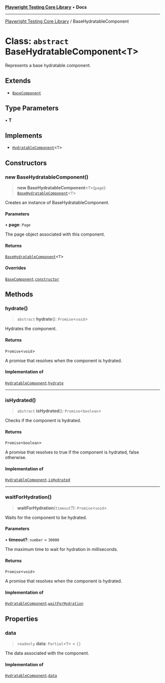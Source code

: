 [**Playwright Testing Core Library**](../README.md) • **Docs**

***

[Playwright Testing Core Library](../README.md) / BaseHydratableComponent

# Class: `abstract` BaseHydratableComponent\<T\>

Represents a base hydratable component.

## Extends

- [`BaseComponent`](BaseComponent.md)

## Type Parameters

• **T**

## Implements

- [`HydratableComponent`](../interfaces/HydratableComponent.md)\<`T`\>

## Constructors

### new BaseHydratableComponent()

> **new BaseHydratableComponent**\<`T`\>(`page`): [`BaseHydratableComponent`](BaseHydratableComponent.md)\<`T`\>

Creates an instance of BaseHydratableComponent.

#### Parameters

• **page**: `Page`

The page object associated with this component.

#### Returns

[`BaseHydratableComponent`](BaseHydratableComponent.md)\<`T`\>

#### Overrides

[`BaseComponent`](BaseComponent.md).[`constructor`](BaseComponent.md#constructors)

## Methods

### hydrate()

> `abstract` **hydrate**(): `Promise`\<`void`\>

Hydrates the component.

#### Returns

`Promise`\<`void`\>

A promise that resolves when the component is hydrated.

#### Implementation of

[`HydratableComponent`](../interfaces/HydratableComponent.md).[`hydrate`](../interfaces/HydratableComponent.md#hydrate)

***

### isHydrated()

> `abstract` **isHydrated**(): `Promise`\<`boolean`\>

Checks if the component is hydrated.

#### Returns

`Promise`\<`boolean`\>

A promise that resolves to true if the component is hydrated, false otherwise.

#### Implementation of

[`HydratableComponent`](../interfaces/HydratableComponent.md).[`isHydrated`](../interfaces/HydratableComponent.md#ishydrated)

***

### waitForHydration()

> **waitForHydration**(`timeout`?): `Promise`\<`void`\>

Waits for the component to be hydrated.

#### Parameters

• **timeout?**: `number` = `30000`

The maximum time to wait for hydration in milliseconds.

#### Returns

`Promise`\<`void`\>

A promise that resolves when the component is hydrated.

#### Implementation of

[`HydratableComponent`](../interfaces/HydratableComponent.md).[`waitForHydration`](../interfaces/HydratableComponent.md#waitforhydration)

## Properties

### data

> `readonly` **data**: `Partial`\<`T`\> = `{}`

The data associated with the component.

#### Implementation of

[`HydratableComponent`](../interfaces/HydratableComponent.md).[`data`](../interfaces/HydratableComponent.md#data)
